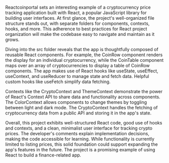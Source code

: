 Reactcoinportal sets an interesting example of a cryptocurrency price tracking application built with React, a popular JavaScript library for building user interfaces. At first glance, the project's well-organized file structure stands out, with separate folders for components, contexts, hooks, and more. This adherence to best practices for React project organization will make the codebase easy to navigate and maintain as it grows.

Diving into the src folder reveals that the app is thoughtfully composed of reusable React components. For example, the CoinRow component renders the display for an individual cryptocurrency, while the CoinTable component maps over an array of cryptocurrencies to display a table of CoinRow components. The app makes use of React hooks like useState, useEffect, useContext, and useReducer to manage state and fetch data. Helpful custom hooks like useFetch simplify data fetching.

Contexts like the CryptoContext and ThemeContext demonstrate the power of React's Context API to share data and functionality across components. The ColorContext allows components to change themes by toggling between light and dark mode. The CryptoContext handles the fetching of cryptocurrency data from a public API and storing it in the app's state.

Overall, this project exhibits well-structured React code, good use of hooks and contexts, and a clean, minimalist user interface for tracking crypto prices. The developer's comments explain implementation decisions, making the code accessible for learning. While functionality is currently limited to listing prices, this solid foundation could support expanding the app's features in the future. The project is a promising example of using React to build a finance-related app.
